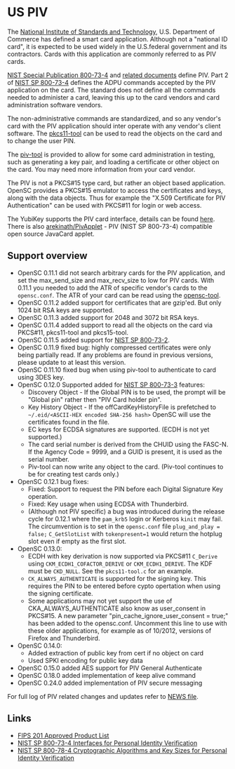 # US PIV

The [National Institute of Standards and Technology](http://www.nist.gov/), U.S. Department of Commerce has defined a  smart card application. Although not a "national ID card", it is expected to be used widely in the U.S.federal government and its contractors. Cards with this application are commonly referred to as PIV cards.

[NIST Special Publication 800-73-4](https://csrc.nist.gov/pubs/sp/800/73/4/upd1/final) and [related documents](https://csrc.nist.gov/projects/piv/piv-standards-and-supporting-documentation) define PIV. Part 2 of [NIST SP 800-73-4](https://csrc.nist.gov/pubs/sp/800/73/4/upd1/final) defines the ADPU commands accepted by the PIV application on the card. The standard does not define all the commands needed to administer a card, leaving this up to the card vendors and card administration software vendors.

The non-administrative commands are standardized, and so any vendor's card with the PIV application
should inter operate with any vendor's client software. The [pkcs11-tool](https://htmlpreview.github.io/?https://github.com/OpenSC/OpenSC/blob/master/doc/tools/tools.html#pkcs11-tool) can be used to read the objects on the card and to change the user PIN.

The [piv-tool](https://htmlpreview.github.io/?https://github.com/OpenSC/OpenSC/blob/master/doc/tools/tools.html#piv-tool) is provided to allow for some card administration in testing, such as generating a key pair, and loading a certificate or other object on the card. You may need more information from your card vendor.

The PIV is not a PKCS#15 type card, but rather an object based application. OpenSC provides a PKCS#15 emulator to access the certificates and keys, along with the data objects. Thus for example the "X.509 Certificate for PIV Authentication" can be used with PKCS#11 for login or web access.

The YubiKey supports the PIV card interface, details can be found [here](https://developers.yubico.com/yubico-piv-tool/YubiKey_PIV_introduction.html).
There is also [arekinath/PivApplet](https://github.com/arekinath/PivApplet) - PIV (NIST SP 800-73-4) compatible open source JavaCard applet.

## Support overview

* OpenSC 0.11.1 did not search arbitrary cards for the PIV application, and set the max_send_size and max_recv_size to low for PIV cards. With 0.11.1 you needed to add the ATR of specific vendor's cards to the `opensc.conf`. The ATR of your card can be read using the [opensc-tool](https://htmlpreview.github.io/?https://github.com/OpenSC/OpenSC/blob/master/doc/tools/tools.html#opensc-tool).
* OpenSC 0.11.2 added support for certificates that are gzip'ed. But only 1024 bit RSA keys are supported.
* OpenSC 0.11.3 added support for 2048 and 3072 bit RSA keys.
* OpenSC 0.11.4 added support to read all the objects on the card via PKCS#11, pkcs11-tool and pkcs15-tool.
* OpenSC 0.11.5 added support for [NIST SP 800-73-2](https://csrc.nist.gov/pubs/sp/800/73/2/final).
* OpenSC 0.11.9 fixed bug: highly compressed certificates were only being partially read. If any problems are found in previous versions, please update to at least this version.
* OpenSC 0.11.10 fixed bug when using piv-tool to authenticate to card using 3DES key.  
* OpenSC 0.12.0 Supported added for [NIST SP 800-73-3](https://csrc.nist.gov/pubs/sp/800/73/3/final) features:
  * Discovery Object - If the Global PIN is to be used, the prompt will be "Global pin" rather then "PIV Card holder pin".
  * Key History Object - If the offCardKeyHistoryFile is prefetched to `~/.eid/<ASCII-HEX encoded SHA-256 hash>` OpenSC will use the certificates found in the file.
  * EC keys for ECDSA signatures are supported. (ECDH is not yet supported.)
  * The card serial number is derived from the CHUID using the FASC-N. If the Agency Code = 9999, and a GUID is present, it is used as the serial number.
  * Piv-tool can now write any object to the card. (Piv-tool continues to be for creating test cards only.)
* OpenSC 0.12.1 bug fixes:
  * Fixed: Support to request the PIN before each Digital Signature Key operation.
  * Fixed: Key usage when using ECDSA with Thunderbird.
  * (Although not PIV specific) a bug was introduced during the release cycle for 0.12.1 where the `pam_krb5` login or Kerberos `kinit` may fail. The circumvention is to set in the `opensc.conf` file `plug_and_play = false;` `C_GetSlotList` with `tokenpresent=1` would return the hotplug slot even if empty as the first slot.
* OpenSC 0.13.0:
  * ECDH with key derivation is now supported via PKCS#11 `C_Derive` using `CKM_ECDH1_COFACTOR_DERIVE` or `CKM_ECDH1_DERIVE`. The KDF must be `CKD_NULL`. See the `pkcs11-tool.c` for an example.
  * `CK_ALWAYS_AUTHENTICATE` is supported for the signing key. This requires the PIN to be entered before cypto opertation when using the signing certificate.
  * Some applications may not yet support the use of CKA_ALWAYS_AUTHENTICATE also know as user_consent in PKCS#15. A new parameter "pin_cache_ignore_user_consent = true;" has been added to the opensc.conf. Uncomment this line to use with these older applications, for example as of 10/2012, versions of Firefox and Thunderbird.
* OpenSC 0.14.0:
  * Added extraction of public key from cert if no object on card
  * Used SPKI encoding for public key data
* OpenSC 0.15.0 added AES support for PIV General Authenticate
* OpenSC 0.18.0 added implementation of keep alive command
* OpenSC 0.24.0 added implementation of PIV secure messaging

For full log of PIV related changes and updates refer to [NEWS file](https://github.com/OpenSC/OpenSC/blob/master/NEWS).

## Links

* [FIPS 201 Approved Product List](https://www.idmanagement.gov/fips201/)
* [NIST SP 800-73-4 Interfaces for Personal Identity Verification](https://csrc.nist.gov/pubs/sp/800/73/4/upd1/final)
* [NIST SP 800-78-4 Cryptographic Algorithms and Key Sizes for Personal Identity Verification](https://csrc.nist.gov/pubs/sp/800/78/4/final)
